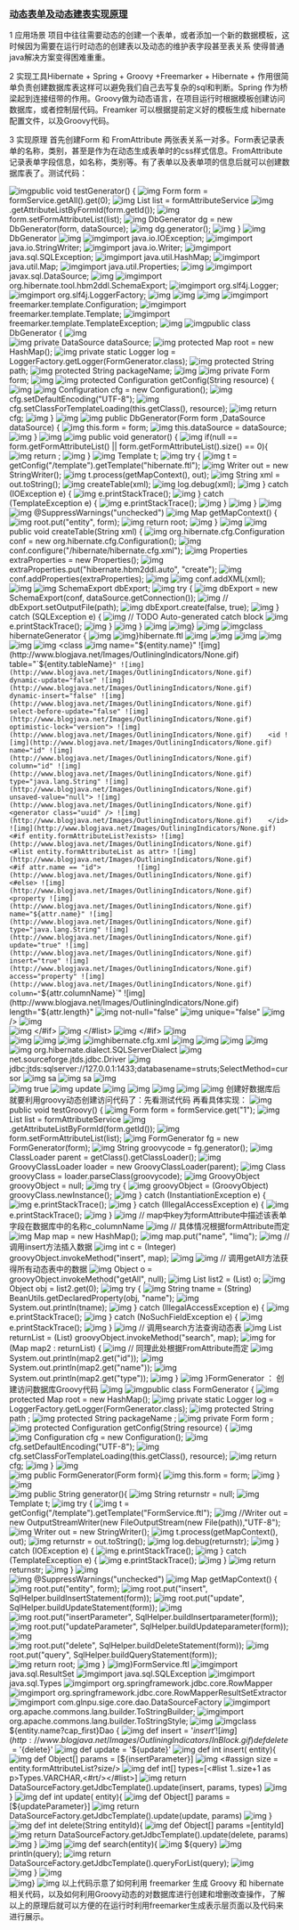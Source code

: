 ### [动态表单及动态建表实现原理](http://www.blogjava.net/limq/archive/2009/09/19/295690.html)

  1 应用场景
 项目中往往需要动态的创建一个表单，或者添加一个新的数据模板，这时候因为需要在运行时动态的创建表以及动态的维护表字段甚至表关系 使得普通java解决方案变得困难重重。 

  2 实现工具Hibernate + Spring + Groovy +Freemarker + Hibernate  + 作用很简单负责创建数据库表这样可以避免我们自己去写复杂的sql和判断。Spring 作为桥梁起到连接纽带的作用。Groovy做为动态语言，在项目运行时根据模板创建访问数据库，或者控制层代码。Freamker 可以根据提前定义好的模板生成 hibernate配置文件，以及Groovy代码。   
  
  3 实现原理 首先创建Form 和 FromAttribute 两张表关系一对多。Form表记录表单的名称，类别，甚至是作为在动态生成表单时的css样式信息。FromAttribute记录表单字段信息，如名称，类别等。有了表单以及表单项的信息后就可以创建数据库表了。测试代码：
  
![img](http://www.blogjava.net/Images/OutliningIndicators/ExpandedBlockStart.gif)public void testGenerator() {
![img](http://www.blogjava.net/Images/OutliningIndicators/InBlock.gif)    Form form = formService.getAll().get(0);
![img](http://www.blogjava.net/Images/OutliningIndicators/InBlock.gif)    List<FormAttribute> list = formAttributeService
![img](http://www.blogjava.net/Images/OutliningIndicators/InBlock.gif)        .getAttributeListByFormId(form.getId());
![img](http://www.blogjava.net/Images/OutliningIndicators/InBlock.gif)    form.setFormAttributeList(list);
![img](http://www.blogjava.net/Images/OutliningIndicators/InBlock.gif)    DbGenerator dg = new DbGenerator(form, dataSource);
![img](http://www.blogjava.net/Images/OutliningIndicators/InBlock.gif)    dg.generator();
![img](http://www.blogjava.net/Images/OutliningIndicators/ExpandedBlockEnd.gif)  }
![img](http://www.blogjava.net/Images/OutliningIndicators/None.gif)DbGenerator
![img](http://www.blogjava.net/Images/OutliningIndicators/None.gif)
![img](http://www.blogjava.net/Images/OutliningIndicators/None.gif)import java.io.IOException;
![img](http://www.blogjava.net/Images/OutliningIndicators/None.gif)import java.io.StringWriter;
![img](http://www.blogjava.net/Images/OutliningIndicators/None.gif)import java.io.Writer;
![img](http://www.blogjava.net/Images/OutliningIndicators/None.gif)import java.sql.SQLException;
![img](http://www.blogjava.net/Images/OutliningIndicators/None.gif)import java.util.HashMap;
![img](http://www.blogjava.net/Images/OutliningIndicators/None.gif)import java.util.Map;
![img](http://www.blogjava.net/Images/OutliningIndicators/None.gif)import java.util.Properties;
![img](http://www.blogjava.net/Images/OutliningIndicators/None.gif)
![img](http://www.blogjava.net/Images/OutliningIndicators/None.gif)import javax.sql.DataSource;
![img](http://www.blogjava.net/Images/OutliningIndicators/None.gif)
![img](http://www.blogjava.net/Images/OutliningIndicators/None.gif)import org.hibernate.tool.hbm2ddl.SchemaExport;
![img](http://www.blogjava.net/Images/OutliningIndicators/None.gif)import org.slf4j.Logger;
![img](http://www.blogjava.net/Images/OutliningIndicators/None.gif)import org.slf4j.LoggerFactory;
![img](http://www.blogjava.net/Images/OutliningIndicators/None.gif)
![img](http://www.blogjava.net/Images/OutliningIndicators/None.gif)
![img](http://www.blogjava.net/Images/OutliningIndicators/None.gif)
![img](http://www.blogjava.net/Images/OutliningIndicators/None.gif)import freemarker.template.Configuration;
![img](http://www.blogjava.net/Images/OutliningIndicators/None.gif)import freemarker.template.Template;
![img](http://www.blogjava.net/Images/OutliningIndicators/None.gif)import freemarker.template.TemplateException;
![img](http://www.blogjava.net/Images/OutliningIndicators/None.gif)
![img](http://www.blogjava.net/Images/OutliningIndicators/ExpandedBlockStart.gif)public class DbGenerator {
![img](http://www.blogjava.net/Images/OutliningIndicators/InBlock.gif)  
![img](http://www.blogjava.net/Images/OutliningIndicators/InBlock.gif)  private DataSource dataSource;
![img](http://www.blogjava.net/Images/OutliningIndicators/InBlock.gif)  protected Map root = new HashMap();
![img](http://www.blogjava.net/Images/OutliningIndicators/InBlock.gif)  private static Logger log = LoggerFactory.getLogger(FormGenerator.class);
![img](http://www.blogjava.net/Images/OutliningIndicators/InBlock.gif)  protected String path;
![img](http://www.blogjava.net/Images/OutliningIndicators/InBlock.gif)  protected String packageName;
![img](http://www.blogjava.net/Images/OutliningIndicators/InBlock.gif)
![img](http://www.blogjava.net/Images/OutliningIndicators/InBlock.gif)  private Form form;
![img](http://www.blogjava.net/Images/OutliningIndicators/InBlock.gif)
![img](http://www.blogjava.net/Images/OutliningIndicators/ExpandedSubBlockStart.gif)  protected Configuration getConfig(String resource) {
![img](http://www.blogjava.net/Images/OutliningIndicators/InBlock.gif)
![img](http://www.blogjava.net/Images/OutliningIndicators/InBlock.gif)    Configuration cfg = new Configuration();
![img](http://www.blogjava.net/Images/OutliningIndicators/InBlock.gif)    cfg.setDefaultEncoding("UTF-8");
![img](http://www.blogjava.net/Images/OutliningIndicators/InBlock.gif)    cfg.setClassForTemplateLoading(this.getClass(), resource);
![img](http://www.blogjava.net/Images/OutliningIndicators/InBlock.gif)    return cfg;
![img](http://www.blogjava.net/Images/OutliningIndicators/ExpandedSubBlockEnd.gif)  }
![img](http://www.blogjava.net/Images/OutliningIndicators/InBlock.gif)
![img](http://www.blogjava.net/Images/OutliningIndicators/ExpandedSubBlockStart.gif)  public DbGenerator(Form form ,DataSource dataSource) {
![img](http://www.blogjava.net/Images/OutliningIndicators/InBlock.gif)    this.form = form;
![img](http://www.blogjava.net/Images/OutliningIndicators/InBlock.gif)    this.dataSource = dataSource;
![img](http://www.blogjava.net/Images/OutliningIndicators/ExpandedSubBlockEnd.gif)  }
![img](http://www.blogjava.net/Images/OutliningIndicators/InBlock.gif)
![img](http://www.blogjava.net/Images/OutliningIndicators/ExpandedSubBlockStart.gif)  public void generator() {
![img](http://www.blogjava.net/Images/OutliningIndicators/ExpandedSubBlockStart.gif)    if(null == form.getFormAttributeList() || form.getFormAttributeList().size() == 0){
![img](http://www.blogjava.net/Images/OutliningIndicators/InBlock.gif)      return ;
![img](http://www.blogjava.net/Images/OutliningIndicators/ExpandedSubBlockEnd.gif)    }
![img](http://www.blogjava.net/Images/OutliningIndicators/InBlock.gif)    Template t;
![img](http://www.blogjava.net/Images/OutliningIndicators/ExpandedSubBlockStart.gif)    try {
![img](http://www.blogjava.net/Images/OutliningIndicators/InBlock.gif)      t = getConfig("/template").getTemplate("hibernate.ftl");
![img](http://www.blogjava.net/Images/OutliningIndicators/InBlock.gif)      Writer out = new StringWriter();
![img](http://www.blogjava.net/Images/OutliningIndicators/InBlock.gif)      t.process(getMapContext(), out);
![img](http://www.blogjava.net/Images/OutliningIndicators/InBlock.gif)      String xml = out.toString();
![img](http://www.blogjava.net/Images/OutliningIndicators/InBlock.gif)      createTable(xml);
![img](http://www.blogjava.net/Images/OutliningIndicators/InBlock.gif)      log.debug(xml);
![img](http://www.blogjava.net/Images/OutliningIndicators/ExpandedSubBlockStart.gif)    } catch (IOException e) {
![img](http://www.blogjava.net/Images/OutliningIndicators/InBlock.gif)      e.printStackTrace();
![img](http://www.blogjava.net/Images/OutliningIndicators/ExpandedSubBlockStart.gif)    } catch (TemplateException e) {
![img](http://www.blogjava.net/Images/OutliningIndicators/InBlock.gif)      e.printStackTrace();
![img](http://www.blogjava.net/Images/OutliningIndicators/ExpandedSubBlockEnd.gif)    }
![img](http://www.blogjava.net/Images/OutliningIndicators/ExpandedSubBlockEnd.gif)  }
![img](http://www.blogjava.net/Images/OutliningIndicators/InBlock.gif)
![img](http://www.blogjava.net/Images/OutliningIndicators/InBlock.gif)  @SuppressWarnings("unchecked")
![img](http://www.blogjava.net/Images/OutliningIndicators/ExpandedSubBlockStart.gif)  Map getMapContext() {
![img](http://www.blogjava.net/Images/OutliningIndicators/InBlock.gif)    root.put("entity", form);
![img](http://www.blogjava.net/Images/OutliningIndicators/InBlock.gif)    return root;
![img](http://www.blogjava.net/Images/OutliningIndicators/ExpandedSubBlockEnd.gif)  }
![img](http://www.blogjava.net/Images/OutliningIndicators/InBlock.gif)
![img](http://www.blogjava.net/Images/OutliningIndicators/ExpandedSubBlockStart.gif)  public void createTable(String xml) {
![img](http://www.blogjava.net/Images/OutliningIndicators/InBlock.gif)    org.hibernate.cfg.Configuration conf = new org.hibernate.cfg.Configuration();
![img](http://www.blogjava.net/Images/OutliningIndicators/InBlock.gif)    conf.configure("/hibernate/hibernate.cfg.xml");
![img](http://www.blogjava.net/Images/OutliningIndicators/InBlock.gif)    Properties extraProperties = new Properties();
![img](http://www.blogjava.net/Images/OutliningIndicators/InBlock.gif)    extraProperties.put("hibernate.hbm2ddl.auto", "create");
![img](http://www.blogjava.net/Images/OutliningIndicators/InBlock.gif)    conf.addProperties(extraProperties);
![img](http://www.blogjava.net/Images/OutliningIndicators/InBlock.gif)
![img](http://www.blogjava.net/Images/OutliningIndicators/InBlock.gif)    conf.addXML(xml);
![img](http://www.blogjava.net/Images/OutliningIndicators/InBlock.gif)
![img](http://www.blogjava.net/Images/OutliningIndicators/InBlock.gif)    SchemaExport dbExport;
![img](http://www.blogjava.net/Images/OutliningIndicators/ExpandedSubBlockStart.gif)    try {
![img](http://www.blogjava.net/Images/OutliningIndicators/InBlock.gif)      dbExport = new SchemaExport(conf, dataSource.getConnection());
![img](http://www.blogjava.net/Images/OutliningIndicators/InBlock.gif)      // dbExport.setOutputFile(path);
![img](http://www.blogjava.net/Images/OutliningIndicators/InBlock.gif)      dbExport.create(false, true);
![img](http://www.blogjava.net/Images/OutliningIndicators/ExpandedSubBlockStart.gif)    } catch (SQLException e) {
![img](http://www.blogjava.net/Images/OutliningIndicators/InBlock.gif)      // TODO Auto-generated catch block
![img](http://www.blogjava.net/Images/OutliningIndicators/InBlock.gif)      e.printStackTrace();
![img](http://www.blogjava.net/Images/OutliningIndicators/ExpandedSubBlockEnd.gif)    }
![img](http://www.blogjava.net/Images/OutliningIndicators/ExpandedSubBlockEnd.gif)  }
![img](http://www.blogjava.net/Images/OutliningIndicators/InBlock.gif)
![img](http://www.blogjava.net/Images/OutliningIndicators/ExpandedBlockEnd.gif)}
![img](http://www.blogjava.net/Images/OutliningIndicators/None.gif)
![img](http://www.blogjava.net/Images/OutliningIndicators/ExpandedBlockStart.gif)class hibernateGenerator {
![img](http://www.blogjava.net/Images/OutliningIndicators/InBlock.gif)
![img](http://www.blogjava.net/Images/OutliningIndicators/ExpandedBlockEnd.gif)}hibernate.ftl
![img](http://www.blogjava.net/Images/OutliningIndicators/None.gif)<?xml version="1.0" encoding="UTF-8"?>
![img](http://www.blogjava.net/Images/OutliningIndicators/None.gif)
![img](http://www.blogjava.net/Images/OutliningIndicators/None.gif)<!DOCTYPE hibernate-mapping 
![img](http://www.blogjava.net/Images/OutliningIndicators/None.gif) PUBLIC "-//Hibernate/Hibernate Mapping DTD 3.0//EN"
![img](http://www.blogjava.net/Images/OutliningIndicators/None.gif)     "http://hibernate.sourceforge.net/hibernate-mapping-3.0.dtd">
![img](http://www.blogjava.net/Images/OutliningIndicators/None.gif)
![img](http://www.blogjava.net/Images/OutliningIndicators/None.gif)<hibernate-mapping>
![img](http://www.blogjava.net/Images/OutliningIndicators/None.gif)  <class
![img](http://www.blogjava.net/Images/OutliningIndicators/None.gif)    name="${entity.name}"
![img](http://www.blogjava.net/Images/OutliningIndicators/None.gif)    table="`${entity.tableName}`"
![img](http://www.blogjava.net/Images/OutliningIndicators/None.gif)    dynamic-update="false"
![img](http://www.blogjava.net/Images/OutliningIndicators/None.gif)    dynamic-insert="false"
![img](http://www.blogjava.net/Images/OutliningIndicators/None.gif)    select-before-update="false"
![img](http://www.blogjava.net/Images/OutliningIndicators/None.gif)    optimistic-lock="version">
![img](http://www.blogjava.net/Images/OutliningIndicators/None.gif)    <id
![img](http://www.blogjava.net/Images/OutliningIndicators/None.gif)      name="id"
![img](http://www.blogjava.net/Images/OutliningIndicators/None.gif)      column="id"
![img](http://www.blogjava.net/Images/OutliningIndicators/None.gif)      type="java.lang.String"
![img](http://www.blogjava.net/Images/OutliningIndicators/None.gif)      unsaved-value="null">
![img](http://www.blogjava.net/Images/OutliningIndicators/None.gif)      <generator class="uuid" />
![img](http://www.blogjava.net/Images/OutliningIndicators/None.gif)    </id>
![img](http://www.blogjava.net/Images/OutliningIndicators/None.gif)    <#if entity.formAttributeList?exists>
![img](http://www.blogjava.net/Images/OutliningIndicators/None.gif)      <#list entity.formAttributeList as attr>
![img](http://www.blogjava.net/Images/OutliningIndicators/None.gif)        <#if attr.name == "id">        
![img](http://www.blogjava.net/Images/OutliningIndicators/None.gif)        <#else>
![img](http://www.blogjava.net/Images/OutliningIndicators/None.gif)    <property
![img](http://www.blogjava.net/Images/OutliningIndicators/None.gif)      name="${attr.name}"
![img](http://www.blogjava.net/Images/OutliningIndicators/None.gif)      type="java.lang.String"
![img](http://www.blogjava.net/Images/OutliningIndicators/None.gif)      update="true"
![img](http://www.blogjava.net/Images/OutliningIndicators/None.gif)      insert="true"
![img](http://www.blogjava.net/Images/OutliningIndicators/None.gif)      access="property"
![img](http://www.blogjava.net/Images/OutliningIndicators/None.gif)      column="`${attr.columnName}`"
![img](http://www.blogjava.net/Images/OutliningIndicators/None.gif)      length="${attr.length}"
![img](http://www.blogjava.net/Images/OutliningIndicators/None.gif)      not-null="false"
![img](http://www.blogjava.net/Images/OutliningIndicators/None.gif)      unique="false"
![img](http://www.blogjava.net/Images/OutliningIndicators/None.gif)    />
![img](http://www.blogjava.net/Images/OutliningIndicators/None.gif)    
![img](http://www.blogjava.net/Images/OutliningIndicators/None.gif)        </#if>
![img](http://www.blogjava.net/Images/OutliningIndicators/None.gif)      </#list>
![img](http://www.blogjava.net/Images/OutliningIndicators/None.gif)    </#if>
![img](http://www.blogjava.net/Images/OutliningIndicators/None.gif)    
![img](http://www.blogjava.net/Images/OutliningIndicators/None.gif)  </class>
![img](http://www.blogjava.net/Images/OutliningIndicators/None.gif)
![img](http://www.blogjava.net/Images/OutliningIndicators/None.gif)</hibernate-mapping>
![img](http://www.blogjava.net/Images/OutliningIndicators/None.gif)hibernate.cfg.xml
![img](http://www.blogjava.net/Images/OutliningIndicators/None.gif)<!DOCTYPE hibernate-configuration
![img](http://www.blogjava.net/Images/OutliningIndicators/None.gif)  PUBLIC "-//Hibernate/Hibernate Configuration DTD 3.0//EN"
![img](http://www.blogjava.net/Images/OutliningIndicators/None.gif)  "http://hibernate.sourceforge.net/hibernate-configuration-3.0.dtd">
![img](http://www.blogjava.net/Images/OutliningIndicators/None.gif)
![img](http://www.blogjava.net/Images/OutliningIndicators/None.gif)<hibernate-configuration>
![img](http://www.blogjava.net/Images/OutliningIndicators/None.gif)<session-factory>
![img](http://www.blogjava.net/Images/OutliningIndicators/None.gif)    <property name="dialect">org.hibernate.dialect.SQLServerDialect</property>
![img](http://www.blogjava.net/Images/OutliningIndicators/None.gif)  <property name="connection.driver_class">net.sourceforge.jtds.jdbc.Driver</property>
![img](http://www.blogjava.net/Images/OutliningIndicators/None.gif)  <property name="connection.url">jdbc:jtds:sqlserver://127.0.0.1:1433;databasename=struts;SelectMethod=cursor</property>
![img](http://www.blogjava.net/Images/OutliningIndicators/None.gif)  <property name="connection.username">sa</property>
![img](http://www.blogjava.net/Images/OutliningIndicators/None.gif)  <property name="connection.password">sa</property>
![img](http://www.blogjava.net/Images/OutliningIndicators/None.gif)  
![img](http://www.blogjava.net/Images/OutliningIndicators/None.gif)  <property name="show_sql">true</property>
![img](http://www.blogjava.net/Images/OutliningIndicators/None.gif)  <property name="hibernate.hbm2ddl.auto">update</property>
![img](http://www.blogjava.net/Images/OutliningIndicators/None.gif)
![img](http://www.blogjava.net/Images/OutliningIndicators/None.gif)<!-- 
![img](http://www.blogjava.net/Images/OutliningIndicators/None.gif)  <mapping resource="hibernate/FormAttribute.hbm.xml" />
![img](http://www.blogjava.net/Images/OutliningIndicators/None.gif)  <mapping resource="hibernate/Form.hbm.xml" />
![img](http://www.blogjava.net/Images/OutliningIndicators/None.gif)  -->
![img](http://www.blogjava.net/Images/OutliningIndicators/None.gif)</session-factory>
![img](http://www.blogjava.net/Images/OutliningIndicators/None.gif)
![img](http://www.blogjava.net/Images/OutliningIndicators/None.gif)</hibernate-configuration> 创建好数据库后 就要利用groovy动态创建访问代码了：先看测试代码 再看具体实现：
![img](http://www.blogjava.net/Images/OutliningIndicators/ExpandedBlockStart.gif)public void testGroovy() {
![img](http://www.blogjava.net/Images/OutliningIndicators/InBlock.gif)    Form form = formService.get("1");
![img](http://www.blogjava.net/Images/OutliningIndicators/InBlock.gif)    List<FormAttribute> list = formAttributeService
![img](http://www.blogjava.net/Images/OutliningIndicators/InBlock.gif)        .getAttributeListByFormId(form.getId());
![img](http://www.blogjava.net/Images/OutliningIndicators/InBlock.gif)    form.setFormAttributeList(list);
![img](http://www.blogjava.net/Images/OutliningIndicators/InBlock.gif)    FormGenerator fg = new FormGenerator(form);
![img](http://www.blogjava.net/Images/OutliningIndicators/InBlock.gif)    String groovycode = fg.generator();
![img](http://www.blogjava.net/Images/OutliningIndicators/InBlock.gif)    ClassLoader parent = getClass().getClassLoader();
![img](http://www.blogjava.net/Images/OutliningIndicators/InBlock.gif)    GroovyClassLoader loader = new GroovyClassLoader(parent);
![img](http://www.blogjava.net/Images/OutliningIndicators/InBlock.gif)    Class groovyClass = loader.parseClass(groovycode);
![img](http://www.blogjava.net/Images/OutliningIndicators/InBlock.gif)    GroovyObject groovyObject = null;
![img](http://www.blogjava.net/Images/OutliningIndicators/ExpandedSubBlockStart.gif)    try {
![img](http://www.blogjava.net/Images/OutliningIndicators/InBlock.gif)      groovyObject = (GroovyObject) groovyClass.newInstance();
![img](http://www.blogjava.net/Images/OutliningIndicators/ExpandedSubBlockStart.gif)    } catch (InstantiationException e) {
![img](http://www.blogjava.net/Images/OutliningIndicators/InBlock.gif)      e.printStackTrace();
![img](http://www.blogjava.net/Images/OutliningIndicators/ExpandedSubBlockStart.gif)    } catch (IllegalAccessException e) {
![img](http://www.blogjava.net/Images/OutliningIndicators/InBlock.gif)      e.printStackTrace();
![img](http://www.blogjava.net/Images/OutliningIndicators/ExpandedSubBlockEnd.gif)    }
![img](http://www.blogjava.net/Images/OutliningIndicators/InBlock.gif)    // map中key为formAttribute中描述该表单字段在数据库中的名称c_columnName
![img](http://www.blogjava.net/Images/OutliningIndicators/InBlock.gif)    // 具体情况根据formAttribute而定
![img](http://www.blogjava.net/Images/OutliningIndicators/InBlock.gif)    Map map = new HashMap();
![img](http://www.blogjava.net/Images/OutliningIndicators/InBlock.gif)    map.put("name", "limq");
![img](http://www.blogjava.net/Images/OutliningIndicators/InBlock.gif)    // 调用insert方法插入数据
![img](http://www.blogjava.net/Images/OutliningIndicators/InBlock.gif)    int c = (Integer) groovyObject.invokeMethod("insert", map);
![img](http://www.blogjava.net/Images/OutliningIndicators/InBlock.gif)
![img](http://www.blogjava.net/Images/OutliningIndicators/InBlock.gif)    // 调用getAll方法获得所有动态表中的数据
![img](http://www.blogjava.net/Images/OutliningIndicators/InBlock.gif)    Object o = groovyObject.invokeMethod("getAll", null);
![img](http://www.blogjava.net/Images/OutliningIndicators/InBlock.gif)    List list2 = (List) o;
![img](http://www.blogjava.net/Images/OutliningIndicators/InBlock.gif)    Object obj = list2.get(0);
![img](http://www.blogjava.net/Images/OutliningIndicators/ExpandedSubBlockStart.gif)    try {
![img](http://www.blogjava.net/Images/OutliningIndicators/InBlock.gif)      String tname = (String) BeanUtils.getDeclaredProperty(obj, "name");
![img](http://www.blogjava.net/Images/OutliningIndicators/InBlock.gif)      System.out.println(tname);
![img](http://www.blogjava.net/Images/OutliningIndicators/ExpandedSubBlockStart.gif)    } catch (IllegalAccessException e) {
![img](http://www.blogjava.net/Images/OutliningIndicators/InBlock.gif)      e.printStackTrace();
![img](http://www.blogjava.net/Images/OutliningIndicators/ExpandedSubBlockStart.gif)    } catch (NoSuchFieldException e) {
![img](http://www.blogjava.net/Images/OutliningIndicators/InBlock.gif)      e.printStackTrace();
![img](http://www.blogjava.net/Images/OutliningIndicators/ExpandedSubBlockEnd.gif)    }
![img](http://www.blogjava.net/Images/OutliningIndicators/InBlock.gif)    // 调用search方法查询动态表
![img](http://www.blogjava.net/Images/OutliningIndicators/InBlock.gif)    List<Map> returnList = (List) groovyObject.invokeMethod("search", map);
![img](http://www.blogjava.net/Images/OutliningIndicators/ExpandedSubBlockStart.gif)    for (Map map2 : returnList) {
![img](http://www.blogjava.net/Images/OutliningIndicators/InBlock.gif)      // 同理此处根据FromAttribute而定
![img](http://www.blogjava.net/Images/OutliningIndicators/InBlock.gif)      System.out.println(map2.get("id"));
![img](http://www.blogjava.net/Images/OutliningIndicators/InBlock.gif)      System.out.println(map2.get("name"));
![img](http://www.blogjava.net/Images/OutliningIndicators/InBlock.gif)      System.out.println(map2.get("type"));
![img](http://www.blogjava.net/Images/OutliningIndicators/ExpandedSubBlockEnd.gif)    }
![img](http://www.blogjava.net/Images/OutliningIndicators/ExpandedBlockEnd.gif)  }FormGenerator ： 创建访问数据库Groovy代码
![img](http://www.blogjava.net/Images/OutliningIndicators/None.gif)
![img](http://www.blogjava.net/Images/OutliningIndicators/ExpandedBlockStart.gif)public class FormGenerator {
![img](http://www.blogjava.net/Images/OutliningIndicators/InBlock.gif)  protected Map root = new HashMap();
![img](http://www.blogjava.net/Images/OutliningIndicators/InBlock.gif)  private static Logger log = LoggerFactory.getLogger(FormGenerator.class);
![img](http://www.blogjava.net/Images/OutliningIndicators/InBlock.gif)    protected String path ;
![img](http://www.blogjava.net/Images/OutliningIndicators/InBlock.gif)    protected String packageName ;
![img](http://www.blogjava.net/Images/OutliningIndicators/InBlock.gif)    private Form form ; 
![img](http://www.blogjava.net/Images/OutliningIndicators/ExpandedSubBlockStart.gif)    protected Configuration getConfig(String resource) {
![img](http://www.blogjava.net/Images/OutliningIndicators/InBlock.gif)      
![img](http://www.blogjava.net/Images/OutliningIndicators/InBlock.gif)       Configuration cfg = new Configuration();
![img](http://www.blogjava.net/Images/OutliningIndicators/InBlock.gif)      cfg.setDefaultEncoding("UTF-8");
![img](http://www.blogjava.net/Images/OutliningIndicators/InBlock.gif)      cfg.setClassForTemplateLoading(this.getClass(), resource);
![img](http://www.blogjava.net/Images/OutliningIndicators/InBlock.gif)      return cfg;
![img](http://www.blogjava.net/Images/OutliningIndicators/ExpandedSubBlockEnd.gif)    }
![img](http://www.blogjava.net/Images/OutliningIndicators/InBlock.gif)    
![img](http://www.blogjava.net/Images/OutliningIndicators/ExpandedSubBlockStart.gif)    public FormGenerator(Form form){
![img](http://www.blogjava.net/Images/OutliningIndicators/InBlock.gif)      this.form = form;
![img](http://www.blogjava.net/Images/OutliningIndicators/ExpandedSubBlockEnd.gif)    }
![img](http://www.blogjava.net/Images/OutliningIndicators/InBlock.gif)    
![img](http://www.blogjava.net/Images/OutliningIndicators/ExpandedSubBlockStart.gif)    public String generator(){
![img](http://www.blogjava.net/Images/OutliningIndicators/InBlock.gif)      String returnstr = null;
![img](http://www.blogjava.net/Images/OutliningIndicators/InBlock.gif)      Template t;
![img](http://www.blogjava.net/Images/OutliningIndicators/ExpandedSubBlockStart.gif)      try {
![img](http://www.blogjava.net/Images/OutliningIndicators/InBlock.gif)        t = getConfig("/template").getTemplate("FormService.ftl");
![img](http://www.blogjava.net/Images/OutliningIndicators/InBlock.gif)        //Writer out = new OutputStreamWriter(new FileOutputStream(new File(path)),"UTF-8");
![img](http://www.blogjava.net/Images/OutliningIndicators/InBlock.gif)        Writer out = new StringWriter();
![img](http://www.blogjava.net/Images/OutliningIndicators/InBlock.gif)        t.process(getMapContext(), out);
![img](http://www.blogjava.net/Images/OutliningIndicators/InBlock.gif)        returnstr = out.toString();
![img](http://www.blogjava.net/Images/OutliningIndicators/InBlock.gif)        log.debug(returnstr);
![img](http://www.blogjava.net/Images/OutliningIndicators/ExpandedSubBlockStart.gif)      } catch (IOException e) {
![img](http://www.blogjava.net/Images/OutliningIndicators/InBlock.gif)        e.printStackTrace();
![img](http://www.blogjava.net/Images/OutliningIndicators/ExpandedSubBlockStart.gif)      } catch (TemplateException e) {
![img](http://www.blogjava.net/Images/OutliningIndicators/InBlock.gif)        e.printStackTrace();
![img](http://www.blogjava.net/Images/OutliningIndicators/ExpandedSubBlockEnd.gif)      }
![img](http://www.blogjava.net/Images/OutliningIndicators/InBlock.gif)      return returnstr;
![img](http://www.blogjava.net/Images/OutliningIndicators/ExpandedSubBlockEnd.gif)    }
![img](http://www.blogjava.net/Images/OutliningIndicators/InBlock.gif)    
![img](http://www.blogjava.net/Images/OutliningIndicators/InBlock.gif)    @SuppressWarnings("unchecked")
![img](http://www.blogjava.net/Images/OutliningIndicators/ExpandedSubBlockStart.gif)    Map getMapContext() {
![img](http://www.blogjava.net/Images/OutliningIndicators/InBlock.gif)      root.put("entity", form);
![img](http://www.blogjava.net/Images/OutliningIndicators/InBlock.gif)      root.put("insert", SqlHelper.buildInsertStatement(form));
![img](http://www.blogjava.net/Images/OutliningIndicators/InBlock.gif)      root.put("update", SqlHelper.buildUpdateStatement(form));
![img](http://www.blogjava.net/Images/OutliningIndicators/InBlock.gif)      
![img](http://www.blogjava.net/Images/OutliningIndicators/InBlock.gif)      root.put("insertParameter", SqlHelper.buildInsertparameter(form));
![img](http://www.blogjava.net/Images/OutliningIndicators/InBlock.gif)      root.put("updateParameter", SqlHelper.buildUpdateparameter(form));
![img](http://www.blogjava.net/Images/OutliningIndicators/InBlock.gif)      
![img](http://www.blogjava.net/Images/OutliningIndicators/InBlock.gif)      root.put("delete", SqlHelper.buildDeleteStatement(form));
![img](http://www.blogjava.net/Images/OutliningIndicators/InBlock.gif)      root.put("query", SqlHelper.buildQueryStatement(form));  
![img](http://www.blogjava.net/Images/OutliningIndicators/InBlock.gif)      return root;
![img](http://www.blogjava.net/Images/OutliningIndicators/ExpandedSubBlockEnd.gif)    }
![img](http://www.blogjava.net/Images/OutliningIndicators/ExpandedBlockEnd.gif)}FormService.ftl
![img](http://www.blogjava.net/Images/OutliningIndicators/None.gif)import java.sql.ResultSet
![img](http://www.blogjava.net/Images/OutliningIndicators/None.gif)import java.sql.SQLException
![img](http://www.blogjava.net/Images/OutliningIndicators/None.gif)import java.sql.Types 
![img](http://www.blogjava.net/Images/OutliningIndicators/None.gif)import org.springframework.jdbc.core.RowMapper
![img](http://www.blogjava.net/Images/OutliningIndicators/None.gif)import org.springframework.jdbc.core.RowMapperResultSetExtractor
![img](http://www.blogjava.net/Images/OutliningIndicators/None.gif)import com.glnpu.sige.core.dao.DataSourceFactory
![img](http://www.blogjava.net/Images/OutliningIndicators/None.gif)import org.apache.commons.lang.builder.ToStringBuilder;
![img](http://www.blogjava.net/Images/OutliningIndicators/None.gif)import org.apache.commons.lang.builder.ToStringStyle;
![img](http://www.blogjava.net/Images/OutliningIndicators/None.gif)
![img](http://www.blogjava.net/Images/OutliningIndicators/ExpandedBlockStart.gif)class ${entity.name?cap_first}Dao {
![img](http://www.blogjava.net/Images/OutliningIndicators/InBlock.gif)   def insert = '${insert}'
![img](http://www.blogjava.net/Images/OutliningIndicators/InBlock.gif)   def delete = '${delete}'
![img](http://www.blogjava.net/Images/OutliningIndicators/InBlock.gif)   def update = '${update}'
![img](http://www.blogjava.net/Images/OutliningIndicators/ExpandedSubBlockStart.gif)   def int insert( entity){
![img](http://www.blogjava.net/Images/OutliningIndicators/ExpandedSubBlockStart.gif)    def Object[] params = [${insertParameter}]
![img](http://www.blogjava.net/Images/OutliningIndicators/InBlock.gif)    <#assign size = entity.formAttributeList?size/>
![img](http://www.blogjava.net/Images/OutliningIndicators/InBlock.gif)    def int[] types=[<#list 1..size+1 as p>Types.VARCHAR,<#rt/></#list>]
![img](http://www.blogjava.net/Images/OutliningIndicators/InBlock.gif)    return DataSourceFactory.getJdbcTemplate().update(insert, params, types)
![img](http://www.blogjava.net/Images/OutliningIndicators/ExpandedSubBlockEnd.gif)  }
![img](http://www.blogjava.net/Images/OutliningIndicators/ExpandedSubBlockStart.gif)   def int update( entity){
![img](http://www.blogjava.net/Images/OutliningIndicators/ExpandedSubBlockStart.gif)    def Object[] params = [${updateParameter}]
![img](http://www.blogjava.net/Images/OutliningIndicators/InBlock.gif)    return DataSourceFactory.getJdbcTemplate().update(update, params)
![img](http://www.blogjava.net/Images/OutliningIndicators/ExpandedSubBlockEnd.gif)  }
![img](http://www.blogjava.net/Images/OutliningIndicators/ExpandedSubBlockStart.gif)   def int delete(String entityId){
![img](http://www.blogjava.net/Images/OutliningIndicators/InBlock.gif)    def Object[] params =[entityId]
![img](http://www.blogjava.net/Images/OutliningIndicators/InBlock.gif)    return DataSourceFactory.getJdbcTemplate().update(delete, params)
![img](http://www.blogjava.net/Images/OutliningIndicators/ExpandedSubBlockEnd.gif)  }
![img](http://www.blogjava.net/Images/OutliningIndicators/InBlock.gif)
![img](http://www.blogjava.net/Images/OutliningIndicators/ExpandedSubBlockStart.gif)  def search(entity){
![img](http://www.blogjava.net/Images/OutliningIndicators/ExpandedSubBlockStart.gif)    ${query}
![img](http://www.blogjava.net/Images/OutliningIndicators/InBlock.gif)    println(query);
![img](http://www.blogjava.net/Images/OutliningIndicators/InBlock.gif)    return DataSourceFactory.getJdbcTemplate().queryForList(query);
![img](http://www.blogjava.net/Images/OutliningIndicators/InBlock.gif)    
![img](http://www.blogjava.net/Images/OutliningIndicators/ExpandedSubBlockEnd.gif)  }
![img](http://www.blogjava.net/Images/OutliningIndicators/InBlock.gif)  
![img](http://www.blogjava.net/Images/OutliningIndicators/ExpandedBlockEnd.gif)}
![img](http://www.blogjava.net/Images/OutliningIndicators/None.gif) 
  以上代码示意了如何利用 freemarker 生成 Groovy 和 hibernate 相关代码，以及如何利用Groovy动态的对数据库进行创建和增删改查操作，了解以上的原理后就可以方便的在运行时利用freemarker生成表示层页面以及代码来进行展示。